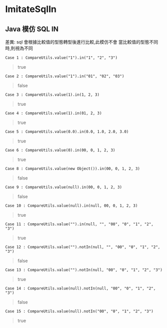 # ImitateSqlIn
## Java 模仿 SQL IN
差異: sql 會根據比較值的型態轉型後進行比較,此模仿不會
當比較值的型態不同時,則視為不同

```
Case 1 : CompareUtils.value("1").in("1", "2", "3")
```
>true

```
Case 2 : CompareUtils.value("1").in("01", "02", "03")
```
>false

```
Case 3 : CompareUtils.value(1).in(1, 2, 3)
```
>true

```
Case 4 : CompareUtils.value(1).in(01, 2, 3)
```
>true

```
Case 5 : CompareUtils.value(0.0).in(0.0, 1.0, 2.0, 3.0)
```
>true

```
Case 6 : CompareUtils.value(0).in(00, 0, 1, 2, 3)
```
>true

```
Case 8 : CompareUtils.value(new Object()).in(00, 0, 1, 2, 3)
```
>false

```
Case 9 : CompareUtils.value(null).in(00, 0, 1, 2, 3)
```
>false

```
Case 10 : CompareUtils.value(null).in(null, 00, 0, 1, 2, 3)
```
>true

```
Case 11 : CompareUtils.value("").in(null, "", "00", "0", "1", "2", "3")
```
>true

```
Case 12 : CompareUtils.value("").notIn(null, "", "00", "0", "1", "2", "3")
```
>false

```
Case 13 : CompareUtils.value("").notIn(null, "00", "0", "1", "2", "3")
```
>true

```
Case 14 : CompareUtils.value(null).notIn(null, "00", "0", "1", "2", "3")
```
>false

```
Case 15 : CompareUtils.value(null).notIn("00", "0", "1", "2", "3")
```
>true
